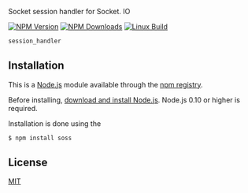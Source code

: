 Socket session handler for Socket. IO

[![NPM Version][npm-image]][npm-url]
[![NPM Downloads][downloads-image]][downloads-url]
[![Linux Build][travis-image]][travis-url]

``` js
session_handler
```

## Installation

This is a [Node.js](https://nodejs.org/en/) module available through the
[npm registry](https://www.npmjs.com/).

Before installing, [download and install Node.js](https://nodejs.org/en/download/).
Node.js 0.10 or higher is required.

Installation is done using the

``` bash
$ npm install soss
```

## License

  [MIT](LICENSE)

[npm-image]: https://img.shields.io/npm/v/io_session_handler.svg
[npm-url]: https://npmjs.org/package/io_session_handler
[downloads-image]: https://img.shields.io/npm/dm/io_session_handler.svg
[downloads-url]: https://npmcharts.com/compare/io_session_handler?minimal=true
[travis-image]: https://img.shields.io/travis/aslamanver/aslam/io-session-handler.svg?label=linux
[travis-url]: https://travis-ci.org/aslamanver/io-session-handler
